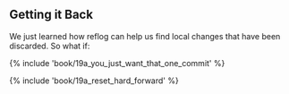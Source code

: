## Getting it Back

We just learned how reflog can help us find local changes that have been discarded. So what if:

{% include 'book/19a_you_just_want_that_one_commit' %}

{% include 'book/19a_reset_hard_forward' %}
